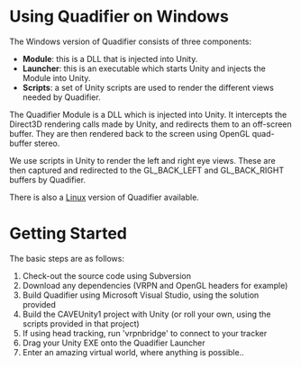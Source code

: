 # Using Quadifier on Windows #

The Windows version of Quadifier consists of three components:
  * **Module**: this is a DLL that is injected into Unity.
  * **Launcher**: this is an executable which starts Unity and injects the Module into Unity.
  * **Scripts**: a set of Unity scripts are used to render the different views needed by Quadifier.

The Quadifier Module is a DLL which is injected into Unity. It intercepts the Direct3D rendering calls made by Unity, and redirects them to an off-screen buffer. They are then rendered back to the screen using OpenGL quad-buffer stereo.

We use scripts in Unity to render the left and right eye views. These are then captured and redirected to the GL\_BACK\_LEFT and GL\_BACK\_RIGHT buffers by Quadifier.

There is also a [Linux](Linux.md) version of Quadifier available.

# Getting Started #

The basic steps are as follows:
  1. Check-out the source code using Subversion
  1. Download any dependencies (VRPN and OpenGL headers for example)
  1. Build Quadifier using Microsoft Visual Studio, using the solution provided
  1. Build the CAVEUnity1 project with Unity (or roll your own, using the scripts provided in that project)
  1. If using head tracking, run 'vrpnbridge' to connect to your tracker
  1. Drag your Unity EXE onto the Quadifier Launcher
  1. Enter an amazing virtual world, where anything is possible..